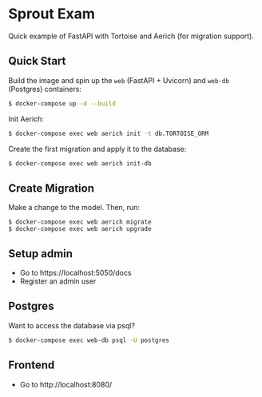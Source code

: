# Sprout Exam

Quick example of FastAPI with Tortoise and Aerich (for migration support).

## Quick Start

Build the image and spin up the `web` (FastAPI + Uvicorn) and `web-db` (Postgres) containers:

```sh
$ docker-compose up -d --build
```

Init Aerich:

```sh
$ docker-compose exec web aerich init -t db.TORTOISE_ORM
```

Create the first migration and apply it to the database:

```sh
$ docker-compose exec web aerich init-db
```

## Create Migration

Make a change to the model. Then, run:

```
$ docker-compose exec web aerich migrate
$ docker-compose exec web aerich upgrade
```

## Setup admin

- Go to https://localhost:5050/docs
- Register an admin user

## Postgres

Want to access the database via psql?

```sh
$ docker-compose exec web-db psql -U postgres

```

## Frontend

- Go to http://localhost:8080/
